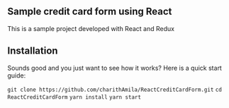 ## Sample credit card form using React
This is a sample project developed with React and Redux
## Installation
Sounds good and you just want to see how it works? Here is a quick start guide:

``` git clone https://github.com/charithAmila/ReactCreditCardForm.git ``` 
``` cd ReactCreditCardForm ```
``` yarn install ```
``` yarn start ```




